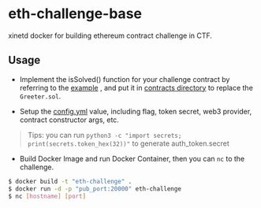 # eth-challenge-base

xinetd docker for building ethereum contract challenge in CTF.

## Usage
* Implement the isSolved() function for your challenge contract by referring to the [example](https://github.com/chainflag/eth-challenge-base/blob/main/contracts/Greeter.sol#L20)
, and put it in [contracts directory](https://github.com/chainflag/eth-challenge-base/tree/main/contracts) to replace the `Greeter.sol`.

* Setup the [config.yml](https://github.com/chainflag/eth-challenge-base/blob/main/config.yml) value, including flag, token secret, web3 provider, contract constructor args, etc.

>Tips:
you can run `python3 -c "import secrets; print(secrets.token_hex(32))"` to generate auth_token.secret

* Build Docker Image and run Docker Container, then you can `nc` to the challenge.
```bash
$ docker build -t "eth-challenge" .
$ docker run -d -p "pub_port:20000" eth-challenge
$ nc [hostname] [port]
```
